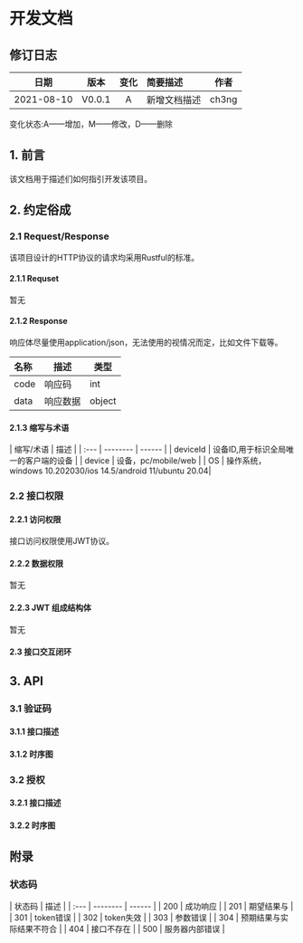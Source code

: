 # 开发文档

## 修订日志

|    日期    |  版本  | 变化 | 简要描述     | 作者  |
| :--------: | :----: | :--: | :----------- | ----- |
| 2021-08-10 | V0.0.1 |  A   | 新增文档描述 | ch3ng |

变化状态:A——增加，M——修改，D——删除

## 1. 前言
该文档用于描述们如何指引开发该项目。

## 2. 约定俗成

### 2.1 Request/Response
该项目设计的HTTP协议的请求均采用Rustful的标准。

#### 2.1.1 Requset 
暂无

#### 2.1.2 Response
响应体尽量使用application/json，无法使用的视情况而定，比如文件下载等。

| 名称 | 描述     | 类型   |
| :--- | -------- | ------ |
| code | 响应码   | int    |
| data | 响应数据 | object |

#### 2.1.3 缩写与术语
| 缩写/术语 | 描述     |
| :--- | -------- | ------ |
| deviceId | 设备ID,用于标识全局唯一的客户端的设备   |
| device | 设备，pc/mobile/web |
| OS | 操作系统，windows 10.202030/ios 14.5/android 11/ubuntu 20.04|

### 2.2 接口权限

#### 2.2.1 访问权限
接口访问权限使用JWT协议。

#### 2.2.2 数据权限
暂无

#### 2.2.3 JWT 组成结构体
暂无

#### 2.3 接口交互闭环


## 3. API

### 3.1 验证码

#### 3.1.1 接口描述

#### 3.1.2 时序图

### 3.2 授权

#### 3.2.1 接口描述

#### 3.2.2 时序图



## 附录

### 状态码
| 状态码 | 描述     |
| :--- | -------- | ------ |
| 200 | 成功响应 |
| 201 | 期望结果与 |
| 301 | token错误 |
| 302 | token失效 |
| 303 | 参数错误 |
| 304 | 预期结果与实际结果不符合 |
| 404 | 接口不存在 |
| 500 | 服务器内部错误 |
